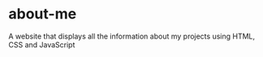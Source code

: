 # about-me
A website that displays all the information about my projects using HTML, CSS and JavaScript
